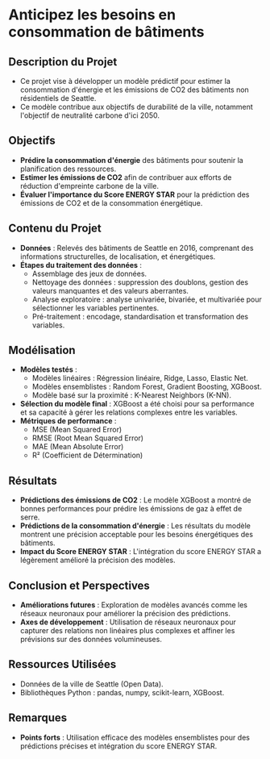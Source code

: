 # Anticipez les besoins en consommation de bâtiments

## Description du Projet
- Ce projet vise à développer un modèle prédictif pour estimer la consommation d'énergie et les émissions de CO2 des bâtiments non résidentiels de Seattle. 
- Ce modèle contribue aux objectifs de durabilité de la ville, notamment l'objectif de neutralité carbone d'ici 2050.

## Objectifs
- **Prédire la consommation d'énergie** des bâtiments pour soutenir la planification des ressources.
- **Estimer les émissions de CO2** afin de contribuer aux efforts de réduction d'empreinte carbone de la ville.
- **Évaluer l'importance du Score ENERGY STAR** pour la prédiction des émissions de CO2 et de la consommation énergétique.

## Contenu du Projet
- **Données** : Relevés des bâtiments de Seattle en 2016, comprenant des informations structurelles, de localisation, et énergétiques.
- **Étapes du traitement des données** :
  - Assemblage des jeux de données.
  - Nettoyage des données : suppression des doublons, gestion des valeurs manquantes et des valeurs aberrantes.
  - Analyse exploratoire : analyse univariée, bivariée, et multivariée pour sélectionner les variables pertinentes.
  - Pré-traitement : encodage, standardisation et transformation des variables.

## Modélisation
- **Modèles testés** :
  - Modèles linéaires : Régression linéaire, Ridge, Lasso, Elastic Net.
  - Modèles ensemblistes : Random Forest, Gradient Boosting, XGBoost.
  - Modèle basé sur la proximité : K-Nearest Neighbors (K-NN).
- **Sélection du modèle final** : XGBoost a été choisi pour sa performance et sa capacité à gérer les relations complexes entre les variables.
- **Métriques de performance** :
  - MSE (Mean Squared Error)
  - RMSE (Root Mean Squared Error)
  - MAE (Mean Absolute Error)
  - R² (Coefficient de Détermination)

## Résultats
- **Prédictions des émissions de CO2** : Le modèle XGBoost a montré de bonnes performances pour prédire les émissions de gaz à effet de serre.
- **Prédictions de la consommation d'énergie** : Les résultats du modèle montrent une précision acceptable pour les besoins énergétiques des bâtiments.
- **Impact du Score ENERGY STAR** : L'intégration du score ENERGY STAR a légèrement amélioré la précision des modèles.

## Conclusion et Perspectives
- **Améliorations futures** : Exploration de modèles avancés comme les réseaux neuronaux pour améliorer la précision des prédictions.
- **Axes de développement** : Utilisation de réseaux neuronaux pour capturer des relations non linéaires plus complexes et affiner les prévisions sur des données volumineuses.

## Ressources Utilisées
- Données de la ville de Seattle (Open Data).
- Bibliothèques Python : pandas, numpy, scikit-learn, XGBoost.

## Remarques
- **Points forts** : Utilisation efficace des modèles ensemblistes pour des prédictions précises et intégration du score ENERGY STAR.
